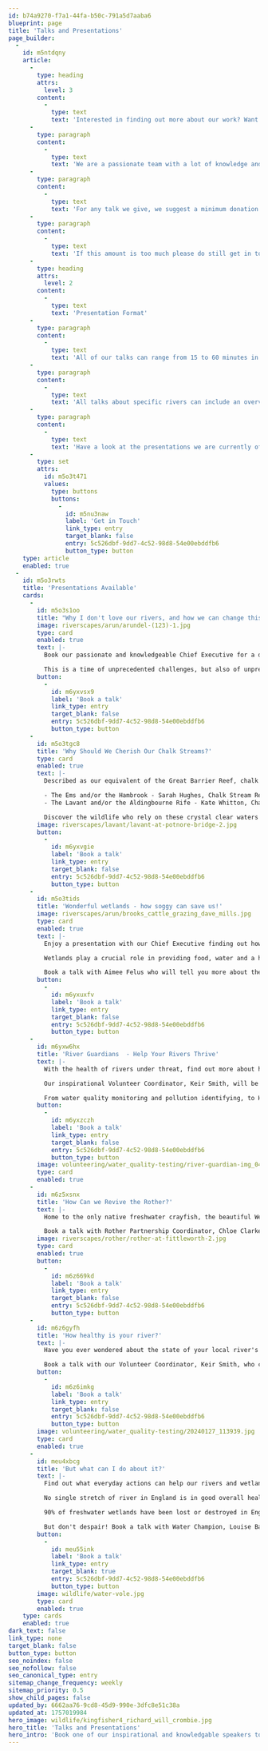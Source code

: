 ```yaml
---
id: b74a9270-f7a1-44fa-b50c-791a5d7aaba6
blueprint: page
title: 'Talks and Presentations'
page_builder:
  -
    id: m5ntdqny
    article:
      -
        type: heading
        attrs:
          level: 3
        content:
          -
            type: text
            text: 'Interested in finding out more about our work? Want to inspire your local community to take action for rivers? Get in touch to book one of our incredibly knowledgeable and engaging speakers. '
      -
        type: paragraph
        content:
          -
            type: text
            text: 'We are a passionate team with a lot of knowledge and we’re raring to share that far and wide to help inspire people and communities to get involved in taking action for their local rivers. '
      -
        type: paragraph
        content:
          -
            type: text
            text: 'For any talk we give, we suggest a minimum donation of £100 which will go directly towards our vital work to help rivers and wildlife thrive. '
      -
        type: paragraph
        content:
          -
            type: text
            text: 'If this amount is too much please do still get in touch to discuss options - we are flexible and our focus is to reach as many interested groups and communities as possible. '
      -
        type: heading
        attrs:
          level: 2
        content:
          -
            type: text
            text: 'Presentation Format'
      -
        type: paragraph
        content:
          -
            type: text
            text: 'All of our talks can range from 15 to 60 minutes in length depending on your requirements and our availability. '
      -
        type: paragraph
        content:
          -
            type: text
            text: 'All talks about specific rivers can include an overview of the history of the river(s), their course, current pressures, the wildlife found on the river(s), what we are doing to help enhance them and how you can get involved.'
      -
        type: paragraph
        content:
          -
            type: text
            text: 'Have a look at the presentations we are currently offering below. To book a talk or find out more about the presentations we offer, please get in touch via the link below giving as much detail about your event as possible. '
      -
        type: set
        attrs:
          id: m5o3t471
          values:
            type: buttons
            buttons:
              -
                id: m5nu3naw
                label: 'Get in Touch'
                link_type: entry
                target_blank: false
                entry: 5c526dbf-9dd7-4c52-98d8-54e00ebddfb6
                button_type: button
    type: article
    enabled: true
  -
    id: m5o3rwts
    title: 'Presentations Available'
    cards:
      -
        id: m5o3s1oo
        title: "Why I don't love our rivers, and how we can change this - Aimee Felus, Chief Executive"
        image: riverscapes/arun/arundel-(123)-1.jpg
        type: card
        enabled: true
        text: |-
          Book our passionate and knowledgeable Chief Executive for a deep dive into the state of our rivers and how we can take action for our riverscapes; for ourselves, the wildlife who live on them and for future generations. 

          This is a time of unprecedented challenges, but also of unprecedented opportunities. This talk is guaranteed to leave you feeling inspired!
        button:
          -
            id: m6yxvsx9
            label: 'Book a talk'
            link_type: entry
            target_blank: false
            entry: 5c526dbf-9dd7-4c52-98d8-54e00ebddfb6
            button_type: button
      -
        id: m5o3tgc8
        title: 'Why Should We Cherish Our Chalk Streams?'
        type: card
        enabled: true
        text: |-
          Described as our equivalent of the Great Barrier Reef, chalk streams are a natural resource which needs to be protected and cared for. With less than 200 left in the world, book a talk now with one of our river experts to discover more about these precious streams in our catchment:

          - The Ems and/or the Hambrook - Sarah Hughes, Chalk Stream Resilience Officer
          - The Lavant and/or the Aldingbourne Rife - Kate Whitton, Chalk Stream Resilience Officer

          Discover the wildlife who rely on these crystal clear waters for their food, home and safety, and learn more about how you can take action to help protect them.
        image: riverscapes/lavant/lavant-at-potnore-bridge-2.jpg
        button:
          -
            id: m6yxvgie
            label: 'Book a talk'
            link_type: entry
            target_blank: false
            entry: 5c526dbf-9dd7-4c52-98d8-54e00ebddfb6
            button_type: button
      -
        id: m5o3tids
        title: 'Wonderful wetlands - how soggy can save us!'
        image: riverscapes/arun/brooks_cattle_grazing_dave_mills.jpg
        type: card
        enabled: true
        text: |-
          Enjoy a presentation with our Chief Executive finding out how soggy can save us! 

          Wetlands play a crucial role in providing food, water and a home to a huge variety of wildlife, as well as helping to protect the health of our planet.

          Book a talk with Aimee Felus who will tell you more about these special habitats, which feathery, furry and scaly creatures call wetlands home and how they are helping in the fight against climate change.
        button:
          -
            id: m6yxuxfv
            label: 'Book a talk'
            link_type: entry
            target_blank: false
            entry: 5c526dbf-9dd7-4c52-98d8-54e00ebddfb6
            button_type: button
      -
        id: m6yxw6hx
        title: 'River Guardians  - Help Your Rivers Thrive'
        text: |-
          With the health of rivers under threat, find out more about how you or your local community can get involved with river focused volunteering opportunities in your local area. 

          Our inspirational Volunteer Coordinator, Keir Smith, will be able to give you an insight into how volunteering and Citizen Science is helping to change the state of our rivers. 

          From water quality monitoring and pollution identifying, to Himalayan Balsam bashing and hedgerow planting, there's something for everyone to get involved with. Book a talk now to find out more.
        button:
          -
            id: m6yxzczh
            label: 'Book a talk'
            link_type: entry
            target_blank: false
            entry: 5c526dbf-9dd7-4c52-98d8-54e00ebddfb6
            button_type: button
        image: volunteering/water_quality-testing/river-guardian-img_0416.jpg
        type: card
        enabled: true
      -
        id: m6z5xsnx
        title: 'How Can we Revive the Rother?'
        text: |-
          Home to the only native freshwater crayfish, the beautiful Western Rother is a precious chalk stream rising from several springs near Empshott in Hampshire and running through stunning countryside for 52 kms. 

          Book a talk with Rother Partnership Coordinator, Chloe Clarke, who will take you on a journey of discovery with stories of the river's history, the issues that it faces today, and the work of the Rother Partnership, a diverse collection of people who are striving to protect and restore this beautiful river.
        image: riverscapes/rother/rother-at-fittleworth-2.jpg
        type: card
        enabled: true
        button:
          -
            id: m6z669kd
            label: 'Book a talk'
            link_type: entry
            target_blank: false
            entry: 5c526dbf-9dd7-4c52-98d8-54e00ebddfb6
            button_type: button
      -
        id: m6z6gyfh
        title: 'How healthy is your river?'
        text: |-
          Have you ever wondered about the state of your local river's water? Or maybe you want more information on where the pollution hotspots are, what the origin is and how you can help.

          Book a talk with our Volunteer Coordinator, Keir Smith, who can answer these questions and more! Running volunteer programmes including our River Guardians, Keir has a wealth of knowledge about how we're using data to track and improve river health across our catchment area.
        button:
          -
            id: m6z6imkg
            label: 'Book a talk'
            link_type: entry
            target_blank: false
            entry: 5c526dbf-9dd7-4c52-98d8-54e00ebddfb6
            button_type: button
        image: volunteering/water_quality-testing/20240127_113939.jpg
        type: card
        enabled: true
      -
        id: meu4xbcg
        title: 'But what can I do about it?'
        text: |-
          Find out what everyday actions can help our rivers and wetlands.

          No single stretch of river in England is in good overall health. 

          90% of freshwater wetlands have been lost or destroyed in England alone in the past 400 years. A whole host of problems are impacting the health of our water environment: sewage, chemical pollution, climate change, habitat loss, over abstraction...the problems can seem overwhelming and complex. It can be difficult to see how, as individuals, we can make a difference. 

          But don't despair! Book a talk with Water Champion, Louise Barnetson, to find out how we can all be part of the solution. Learn about everyday actions and small changes that we can all make that will help our water environment, and how we are all part of the bigger picture.
        button:
          -
            id: meu55ink
            label: 'Book a talk'
            link_type: entry
            target_blank: true
            entry: 5c526dbf-9dd7-4c52-98d8-54e00ebddfb6
            button_type: button
        image: wildlife/water-vole.jpg
        type: card
        enabled: true
    type: cards
    enabled: true
dark_text: false
link_type: none
target_blank: false
button_type: button
seo_noindex: false
seo_nofollow: false
seo_canonical_type: entry
sitemap_change_frequency: weekly
sitemap_priority: 0.5
show_child_pages: false
updated_by: 6662aa76-9cd8-45d9-990e-3dfc8e51c38a
updated_at: 1757019984
hero_image: wildlife/kingfisher4_richard_will_crombie.jpg
hero_title: 'Talks and Presentations'
hero_intro: 'Book one of our inspirational and knowledgable speakers to find out more about rivers, wildlife and how you can help our riverscapes thrive.'
---
```

